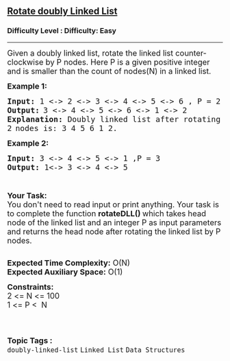 <h2><a href="https://www.geeksforgeeks.org/problems/rotate-doubly-linked-list-by-p-nodes/1?page=6&sortBy=accuracy">Rotate doubly Linked List</a></h2><h3>Difficulty Level : Difficulty: Easy</h3><hr><div class="problems_problem_content__Xm_eO"><p><span style="font-size:18px">Given a doubly linked list, rotate the linked list counter-clockwise by P nodes. Here P is a given positive integer and is smaller than the count of nodes(N) in a linked list.</span></p>

<p><strong><span style="font-size:18px">Example 1:</span></strong><span style="font-size:18px"><strong> </strong></span></p>

<pre><span style="font-size:18px"><strong>Input:</strong> 1 &lt;-&gt; 2 &lt;-&gt; 3 &lt;-&gt; 4 &lt;-&gt; 5 &lt;-&gt; 6 , P = 2</span>
<strong><span style="font-size:18px">Output:</span> </strong><span style="font-size:18px">3 &lt;-&gt; 4 &lt;-&gt; 5 &lt;-&gt; 6 &lt;-&gt; 1 &lt;-&gt; 2</span>
<span style="font-size:18px"><strong>Explanation: </strong>Doubly linked list after rotating</span>
<span style="font-size:18px">2</span> <span style="font-size:18px">nodes is: 3 4 5 6 1 2.</span></pre>

<p><strong><span style="font-size:18px">Example 2: </span></strong></p>

<pre><strong><span style="font-size:18px">Input: </span></strong><span style="font-size:18px">3 &lt;-&gt; 4 &lt;-&gt; 5 &lt;-&gt; 1 ,P = 3</span>
<span style="font-size:18px"><strong>Output:</strong> 1&lt;-&gt; 3 &lt;-&gt; 4 &lt;-&gt; 5</span></pre>

<p>&nbsp;</p>

<p><span style="font-size:18px"><strong>Your Task:</strong><br>
You don't need to read input or print anything. Your task is to complete the function&nbsp;<strong>rotateDLL()&nbsp;</strong>which takes head node of the linked list and an integer P as input parameters and returns the head&nbsp;node after rotating the linked list by P nodes.</span></p>

<p><br>
<span style="font-size:18px"><strong>Expected Time Complexity:</strong>&nbsp;O(N)<br>
<strong>Expected Auxiliary Space:</strong>&nbsp;O(1)</span></p>

<p><span style="font-size:18px"><strong>Constraints:</strong><br>
2 &lt;= N &lt;= 100<br>
1 &lt;= P &lt;&nbsp;&nbsp;N</span><br>
&nbsp;</p>
</div><br><p><span style=font-size:18px><strong>Topic Tags : </strong><br><code>doubly-linked-list</code>&nbsp;<code>Linked List</code>&nbsp;<code>Data Structures</code>&nbsp;
